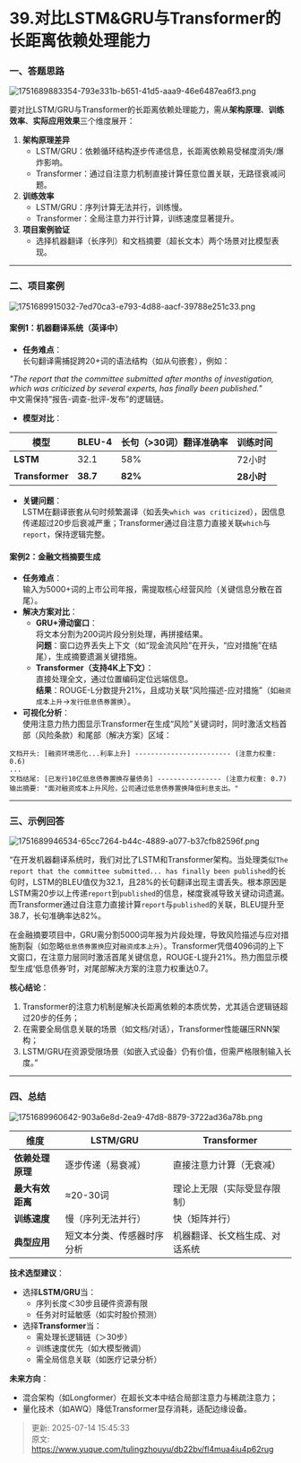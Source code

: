 # 39.对比LSTM&GRU与Transformer的长距离依赖处理能力

### 一、答题思路
![1751689883354-793e331b-b651-41d5-aaa9-46e6487ea6f3.png](./img/OtXCtbMI_r2sMIPy/1751689883354-793e331b-b651-41d5-aaa9-46e6487ea6f3-969146.png)

要对比LSTM/GRU与Transformer的长距离依赖处理能力，需从**架构原理**、**训练效率**、**实际应用效果**三个维度展开：

1. **架构原理差异**
    - LSTM/GRU：依赖循环结构逐步传递信息，长距离依赖易受梯度消失/爆炸影响。 
    - Transformer：通过自注意力机制直接计算任意位置关联，无路径衰减问题。 
2. **训练效率**
    - LSTM/GRU：序列计算无法并行，训练慢。 
    - Transformer：全局注意力并行计算，训练速度显著提升。 
3. **项目案例验证**
    - 选择机器翻译（长序列）和文档摘要（超长文本）两个场景对比模型表现。

---

### 二、项目案例
![1751689915032-7ed70ca3-e793-4d88-aacf-39788e251c33.png](./img/OtXCtbMI_r2sMIPy/1751689915032-7ed70ca3-e793-4d88-aacf-39788e251c33-669005.png)

#### **案例1：机器翻译系统（英译中）**
+ **任务难点**：  
长句翻译需捕捉跨20+词的语法结构（如从句嵌套），例如：

_"The report that the committee submitted after months of investigation, which was criticized by several experts, has finally been published."_  
中文需保持“报告-调查-批评-发布”的逻辑链。

+ **模型对比**：

| **模型** | **BLEU-4** | **长句（>30词）翻译准确率** | **训练时间** |
| --- | --- | --- | --- |
| **LSTM** | 32.1 | 58% | 72小时 |
| **Transformer** | **38.7** | **82%** | **28小时** |


+ **关键问题**：  
LSTM在翻译嵌套从句时频繁漏译（如丢失`which was criticized`），因信息传递超过20步后衰减严重；Transformer通过自注意力直接关联`which`与`report`，保持逻辑完整。

#### **案例2：金融文档摘要生成**
+ **任务难点**：  
输入为5000+词的上市公司年报，需提取核心经营风险（关键信息分散在首尾）。
+ **解决方案对比**：
    - **GRU+滑动窗口**：  
将文本分割为200词片段分别处理，再拼接结果。  
**问题**：窗口边界丢失上下文（如“现金流风险”在开头，“应对措施”在结尾），生成摘要遗漏关键措施。
    - **Transformer（支持4K上下文）**：  
直接处理全文，通过位置编码定位远端信息。  
**结果**：ROUGE-L分数提升21%，且成功关联“风险描述-应对措施”（如`融资成本上升`→`发行低息债券置换`）。
+ **可视化分析**：  
使用注意力热力图显示Transformer在生成“风险”关键词时，同时激活文档首部（风险条款）和尾部（解决方案）区域：

```plain
文档开头: [融资环境恶化...利率上升] ------------------------ (注意力权重: 0.6)  
...  
文档结尾: [已发行10亿低息债券置换存量债务] ---------------- (注意力权重: 0.7)  
输出摘要: "面对融资成本上升风险，公司通过低息债券置换降低利息支出。"
```

---

### 三、示例回答
![1751689946534-65cc7264-b44c-4889-a077-b37cfb82596f.png](./img/OtXCtbMI_r2sMIPy/1751689946534-65cc7264-b44c-4889-a077-b37cfb82596f-577569.png)

“在开发机器翻译系统时，我们对比了LSTM和Transformer架构。当处理类似`The report that the committee submitted... has finally been published`的长句时，LSTM的BLEU值仅为32.1，且28%的长句翻译出现主谓丢失。根本原因是LSTM需20步以上传递`report`到`published`的信息，梯度衰减导致关键动词遗漏。而Transformer通过自注意力直接计算`report`与`published`的关联，BLEU提升至38.7，长句准确率达82%。 

在金融摘要项目中，GRU需分割5000词年报为片段处理，导致风险描述与应对措施割裂（如忽略`低息债券置换`应对`融资成本上升`）。Transformer凭借4096词的上下文窗口，在注意力层同时激活首尾关键信息，ROUGE-L提升21%。热力图显示模型生成‘低息债券’时，对尾部解决方案的注意力权重达0.7。

**核心结论**：

1. Transformer的注意力机制是解决长距离依赖的本质优势，尤其适合逻辑链超过20步的任务； 
2. 在需要全局信息关联的场景（如文档/对话），Transformer性能碾压RNN架构；
3. LSTM/GRU在资源受限场景（如嵌入式设备）仍有价值，但需严格限制输入长度。”

---

### 四、总结
![1751689960642-903a6e8d-2ea9-47d8-8879-3722ad36a78b.png](./img/OtXCtbMI_r2sMIPy/1751689960642-903a6e8d-2ea9-47d8-8879-3722ad36a78b-300041.png)

| **维度** | **LSTM/GRU** | **Transformer** |
| --- | --- | --- |
| **依赖处理原理** | 逐步传递（易衰减） | 直接注意力计算（无衰减） |
| **最大有效距离** | ≈20-30词 | 理论上无限（实际受显存限制） |
| **训练速度** | 慢（序列无法并行） | 快（矩阵并行） |
| **典型应用** | 短文本分类、传感器时序分析 | 机器翻译、长文档生成、对话系统 |


**技术选型建议**：

+ 选择**LSTM/GRU**当： 
    - 序列长度＜30步且硬件资源有限
    - 任务对时延敏感（如实时股价预测）
+ 选择**Transformer**当： 
    - 需处理长逻辑链（＞30步）
    - 训练速度优先（如大模型微调）
    - 需全局信息关联（如医疗记录分析）

**未来方向**：

+ 混合架构（如Longformer）在超长文本中结合局部注意力与稀疏注意力；
+ 量化技术（如AWQ）降低Transformer显存消耗，适配边缘设备。



> 更新: 2025-07-14 15:45:33  
> 原文: <https://www.yuque.com/tulingzhouyu/db22bv/fl4mua4iu4p62rug>